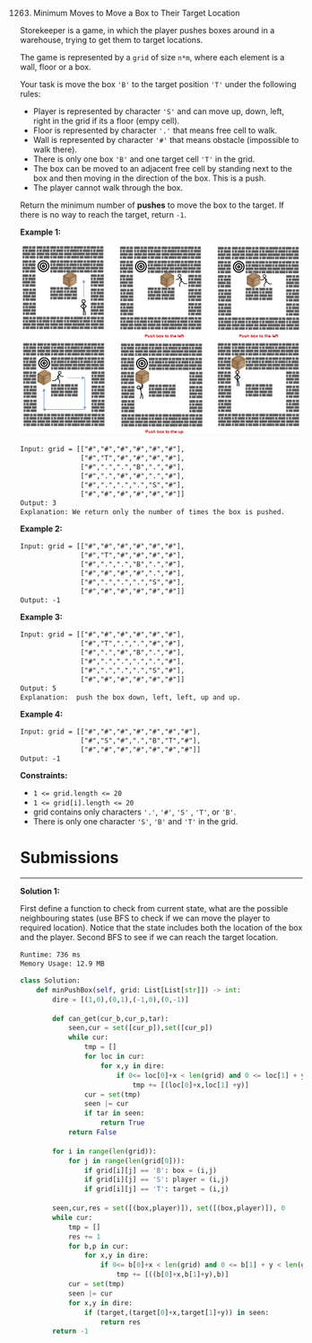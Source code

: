 1263. Minimum Moves to Move a Box to Their Target Location

Storekeeper is a game, in which the player pushes boxes around in a warehouse, trying to get them to target locations.

The game is represented by a `grid` of size `n*m`, where each element is a wall, floor or a box.

Your task is move the box `'B'` to the target position `'T'` under the following rules:

* Player is represented by character `'S'` and can move up, down, left, right in the grid if its a floor (empy cell).
* Floor is represented by character `'.'` that means free cell to walk.
* Wall is represented by character `'#'` that means obstacle  (impossible to walk there). 
* There is only one box `'B'` and one target cell `'T'` in the grid.
* The box can be moved to an adjacent free cell by standing next to the box and then moving in the direction of the box. This is a push.
* The player cannot walk through the box.

Return the minimum number of **pushes** to move the box to the target. If there is no way to reach the target, return `-1`.

 

**Example 1:**

![1263_sample_1_1620](img/1263_sample_1_1620.png)

```
Input: grid = [["#","#","#","#","#","#"],
               ["#","T","#","#","#","#"],
               ["#",".",".","B",".","#"],
               ["#",".","#","#",".","#"],
               ["#",".",".",".","S","#"],
               ["#","#","#","#","#","#"]]
Output: 3
Explanation: We return only the number of times the box is pushed.
```

**Example 2:**

```
Input: grid = [["#","#","#","#","#","#"],
               ["#","T","#","#","#","#"],
               ["#",".",".","B",".","#"],
               ["#","#","#","#",".","#"],
               ["#",".",".",".","S","#"],
               ["#","#","#","#","#","#"]]
Output: -1
```

**Example 3:**

```
Input: grid = [["#","#","#","#","#","#"],
               ["#","T",".",".","#","#"],
               ["#",".","#","B",".","#"],
               ["#",".",".",".",".","#"],
               ["#",".",".",".","S","#"],
               ["#","#","#","#","#","#"]]
Output: 5
Explanation:  push the box down, left, left, up and up.
```

**Example 4:**

```
Input: grid = [["#","#","#","#","#","#","#"],
               ["#","S","#",".","B","T","#"],
               ["#","#","#","#","#","#","#"]]
Output: -1
```

**Constraints:**

* `1 <= grid.length <= 20`
* `1 <= grid[i].length <= 20`
* grid contains only characters `'.'`, `'#'`, `'S'` , `'T'`, or `'B'`.
* There is only one character `'S'`, `'B'` and `'T'` in the grid.

# Submissions
---
**Solution 1:**

First define a function to check from current state, what are the possible neighbouring states (use BFS to check if we can move the player to required location). Notice that the state includes both the location of the box and the player.
Second BFS to see if we can reach the target location.

```
Runtime: 736 ms
Memory Usage: 12.9 MB
```
```python
class Solution:
    def minPushBox(self, grid: List[List[str]]) -> int:
        dire = [(1,0),(0,1),(-1,0),(0,-1)]

        def can_get(cur_b,cur_p,tar):
            seen,cur = set([cur_p]),set([cur_p])
            while cur:
                tmp = []
                for loc in cur:
                    for x,y in dire:
                        if 0<= loc[0]+x < len(grid) and 0 <= loc[1] + y < len(grid[0]) and (loc[0]+x,loc[1] +y) != cur_b and grid[loc[0] +x][loc[1] +y] != '#' and (loc[0]+x,loc[1] +y) not in seen:
                            tmp += [(loc[0]+x,loc[1] +y)]
                cur = set(tmp)
                seen |= cur
                if tar in seen:
                    return True
            return False

        for i in range(len(grid)):
            for j in range(len(grid[0])):
                if grid[i][j] == 'B': box = (i,j)
                if grid[i][j] == 'S': player = (i,j)
                if grid[i][j] == 'T': target = (i,j)

        seen,cur,res = set([(box,player)]), set([(box,player)]), 0
        while cur:
            tmp = []
            res += 1
            for b,p in cur:
                for x,y in dire:
                    if 0<= b[0]+x < len(grid) and 0 <= b[1] + y < len(grid[0]) and grid[b[0]+x][b[1]+y] != '#' and can_get(b,p,(b[0]-x,b[1]-y)) and ((b[0]+x,b[1]+y),b) not in seen:
                        tmp += [((b[0]+x,b[1]+y),b)]
            cur = set(tmp)
            seen |= cur
            for x,y in dire:
                if (target,(target[0]+x,target[1]+y)) in seen:
                    return res
        return -1
```